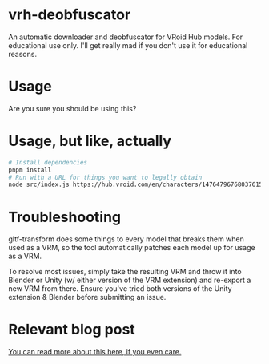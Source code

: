 # vrh-deobfuscator
An automatic downloader and deobfuscator for VRoid Hub models.
For educational use only. I'll get really mad if you don't use it for educational reasons.

# Usage
Are you sure you should be using this?

# Usage, but like, actually
```bash
# Install dependencies
pnpm install
# Run with a URL for things you want to legally obtain
node src/index.js https://hub.vroid.com/en/characters/147647967680376151/models/259570871427745417
```

# Troubleshooting
gltf-transform does some things to every model that breaks them when used as a VRM, so the tool automatically patches each model up for usage as a VRM.

To resolve most issues, simply take the resulting VRM and throw it into Blender or Unity (w/ either version of the VRM extension) and re-export a new VRM from there. Ensure you've tried both versions of the Unity extension & Blender before submitting an issue.


# Relevant blog post
[You can read more about this here, if you even care.](https://toon.link/blog/1740863435/borrowing-intellectual-property)
